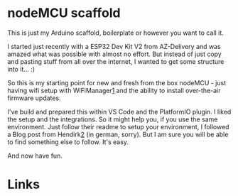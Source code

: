 # nodeMCU scaffold 
This is just my Arduino scaffold, boilerplate or however you want to call it.

I started just recently with a ESP32 Dev Kit V2 from AZ-Delivery and was amazed what was possible with almost no effort. But instead of just copy and pasting stuff from all over the internet, I wanted to get some structure into it... :)

So this is my starting point for new and fresh from the box nodeMCU - just having wifi setup with WiFiManager[1] and the ability to install over-the-air firmware updates.

I've build and prepared this within VS Code and the PlatformIO plugin. I liked the setup and the integrations. So it might help you, if you use the same environment. Just follow their readme to setup your environment, I followed a Blog post from Hendirk[2] (in german, sorry). But I am sure you will be able to find something else to follow. It's easy.

And now have fun.

# Links
[1]: https://github.com/tzapu/WiFiManager
[2]: https://devdrik.de/arduino-in-vs-code/